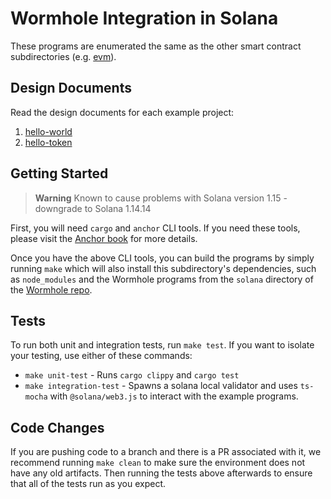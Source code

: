 # Wormhole Integration in Solana

These programs are enumerated the same as the other smart contract
subdirectories (e.g. [evm](../evm)).

## Design Documents

Read the design documents for each example project:

1. [hello-world](../docs/01_hello_world.md)
2. [hello-token](../docs/02_hello_token.md)

## Getting Started

> **Warning**
> Known to cause problems with Solana version 1.15 - downgrade to Solana 1.14.14

First, you will need `cargo` and `anchor` CLI tools. If you need these tools,
please visit the [Anchor book] for more details.

Once you have the above CLI tools, you can build the programs by simply running
`make` which will also install this subdirectory's dependencies, such as
`node_modules` and the Wormhole programs from the `solana` directory of the
[Wormhole repo].

## Tests

To run both unit and integration tests, run `make test`. If you want to isolate
your testing, use either of these commands:

- `make unit-test` - Runs `cargo clippy` and `cargo test`
- `make integration-test` - Spawns a solana local validator and uses `ts-mocha`
  with `@solana/web3.js` to interact with the example programs.

## Code Changes

If you are pushing code to a branch and there is a PR associated with it, we
recommend running `make clean` to make sure the environment does not have any
old artifacts. Then running the tests above afterwards to ensure that all of
the tests run as you expect.

[anchor book]: https://book.anchor-lang.com/getting_started/installation.html
[wormhole repo]: https://github.com/wormhole-foundation/wormhole/tree/dev.v2/solana
